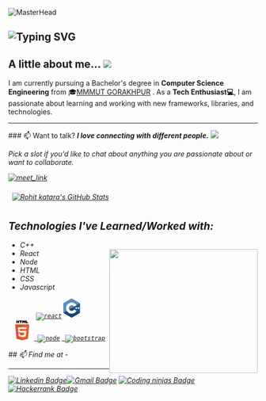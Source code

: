 ![MasterHead](https://firebasestorage.googleapis.com/v0/b/flexi-coding.appspot.com/o/dempgi7-520f8d5f-63d4-4453-8822-dbc149ae27f8.gif?alt=media&token=91c0c7b2-93c3-4029-b011-1a8703c5730d)


## ![Typing SVG](https://readme-typing-svg.herokuapp.com?font=Fira+Code&size=32&pause=1000&vCenter=true&width=800&height=80&lines=Hello+people!+Welcome+to+my+Profile!;I+am+Rohit+Katara%2C+a+tech+enthusiast.)


## A little about me... <img src="https://media.giphy.com/media/VgCDAzcKvsR6OM0uWg/giphy.gif" width="45">

I am currently pursuing a Bachelor's degree in **Computer Science Engineering** from 🎓[MMMUT GORAKHPUR](http://www.mmmut.ac.in/) . As  a **Tech Enthusiast💻**, I am passionate about learning and working with new frameworks, libraries, and technologies.
<hr></hr>
### 📫 Want to talk? 
<em><b>I love connecting with different people.</b> 
<img src="https://media.giphy.com/media/LnQjpWaON8nhr21vNW/giphy.gif" width="60">

Pick a slot if you'd like to chat about anything you are passionate about or want to collaborate.

<a href="https://calendly.com/rkatara100/30min" target="_blank"><img width="498" alt="meet_link" src="https://user-images.githubusercontent.com/15426564/144297439-f530f383-e73e-41e0-9914-a9b7d3f432e5.png"></a>

<a  href="https://github.com/rkatara100"><img  style="margin:0.5rem"  src="https://github-readme-stats-sigma-five.vercel.app/api?username=rkatara100&show_icons=true&line_height=27&count_private=true&title_color=ffffff&text_color=c9cacc&icon_color=4AB097&bg_color=1A2B34&hide=" alt="Rohit katara's GitHub Stats" /></a>

## Technologies I've Learned/Worked with:

- C++
- React                                                      <img align="right" src="https://cdn.dribbble.com/users/1162077/screenshots/3848914/programmer.gif" height=250px width=300px margin-left=10px  >                                
- Node
- HTML
- CSS
-  Javascript
 

<p align="center"> 
<a href="https://reactjs.org/" target="_blank"><code><img src="https://upload.wikimedia.org/wikipedia/commons/a/a7/React-icon.svg" alt="react" width="40" height="40"/></code></a><a href="https://cplusplus.com/" target="_blank" ><code><img height="40" src="https://raw.githubusercontent.com/github/explore/80688e429a7d4ef2fca1e82350fe8e3517d3494d/topics/cpp/cpp.png"></code></a><a href="https://html.com/" target="_blank"><code>
<img height="40" src="https://raw.githubusercontent.com/github/explore/80688e429a7d4ef2fca1e82350fe8e3517d3494d/topics/html/html.png"></code></a>
<a href="https://nodejs.org/" target="_blank"><code> <img src="https://upload.wikimedia.org/wikipedia/commons/d/d9/Node.js_logo.svg" alt="node" width="40" height="40"/></code></a> <a href="https://getbootstrap.com" target="_blank"><code> <img src="https://upload.wikimedia.org/wikipedia/commons/b/b2/Bootstrap_logo.svg" alt="bootstrap" width="40" height="40"/></code></a></code></a>

</p>
## 📫 Find me at -
<hr >

[![Linkedin Badge](https://img.shields.io/badge/-LinkedIn-blue?style=flat-square&logo=Linkedin&logoColor=white&link=https://www.linkedin.com/in/rohit-katara-0b85701bb/)](https://www.linkedin.com/in/rohit-katara-0b85701bb/)[![Gmail Badge](https://img.shields.io/badge/-Gmail-d14836?style=flat-square&logo=Gmail&logoColor=white&link=mailto:rkatara100@gmail.com)](mailto:rkatara100@gmail.com) [![Coding ninjas Badge](https://img.shields.io/badge/-codingninjas-fff?style=flat-square&logo=codingninjas&logoColor=orange&link=https://www.codingninjas.com/studio/profile/72d9164a-0b0b-4e51-9cb8-9c2cc0222941)](https://www.codingninjas.com/studio/profile/72d9164a-0b0b-4e51-9cb8-9c2cc0222941)[![Hackerrank Badge](https://img.shields.io/badge/-Hackerrank-050c1b?style=flat-square&logo=HackerRank&logoColor=white&link=https://www.hackerrank.com/Rkatara100?hr_r=1)](https://www.hackerrank.com/Rkatara100?hr_r=1)

<br>
